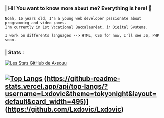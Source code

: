 ### | Hi! You want to know more about me? Everything is here! 🚀

```
Noah, 16 years old, I'm a young web developer passionate about programming and video games. 
I'm currently in 1st Vocational Baccalauréat, in Digital Systems.

I work on differents languages --> HTML, CSS for now, I'll see JS, PHP soon.
```

### | Stats :
[![Les Stats GitHub de Axsouu](https://github-readme-stats.vercel.app/api?username=Axsouu&theme=radical&layout=default&card_width=495)](https://github.com/Axsouu/github-readme-stats)

[![Top Langs](https://github-readme-stats.vercel.app/api/top-langs/api?username=Axsouu&theme=radical&layout=default&card_width=495)](https://github.com/Axsouu/Axsouu)
(https://github-readme-stats.vercel.app/api/top-langs/?username=Lxdovic&theme=tokyonight&layout=default&card_width=495)](https://github.com/Lxdovic/Lxdovic)
------------------------------------------------------------------------------------------------------------------------------------------------------
